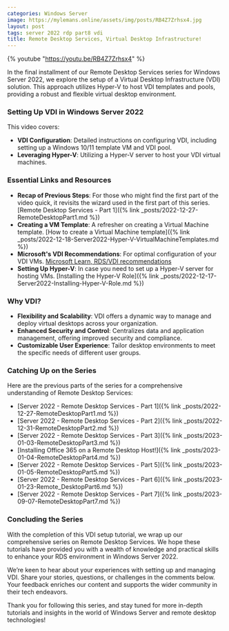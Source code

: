 ```yaml
---
categories: Windows Server
image: https://mylemans.online/assets/img/posts/RB4Z7Zrhsx4.jpg
layout: post
tags: server 2022 rdp part8 vdi
title: Remote Desktop Services, Virtual Desktop Infrastructure!
---
```


{% youtube "https://youtu.be/RB4Z7Zrhsx4" %}

In the final installment of our Remote Desktop Services series for Windows Server 2022, we explore the setup of a Virtual Desktop Infrastructure (VDI) solution. This approach utilizes Hyper-V to host VDI templates and pools, providing a robust and flexible virtual desktop environment.

### Setting Up VDI in Windows Server 2022

This video covers:

- **VDI Configuration**: Detailed instructions on configuring VDI, including setting up a Windows 10/11 template VM and VDI pool.
- **Leveraging Hyper-V**: Utilizing a Hyper-V server to host your VDI virtual machines.

### Essential Links and Resources

- **Recap of Previous Steps**: For those who might find the first part of the video quick, it revisits the wizard used in the first part of this series. [Remote Desktop Services - Part 1]({% link _posts/2022-12-27-RemoteDesktopPart1.md %})
- **Creating a VM Template**: A refresher on creating a Virtual Machine template. [How to create a Virtual Machine template]({% link _posts/2022-12-18-Server2022-Hyper-V-VirtualMachineTemplates.md %})
- **Microsoft's VDI Recommendations**: For optimal configuration of your VDI VMs. [Microsoft Learn, RDS/VDI recommendations](https://learn.microsoft.com/en-us/windows-server/remote/remote-desktop-services/rds-vdi-recommendations)
- **Setting Up Hyper-V**: In case you need to set up a Hyper-V server for hosting VMs. [Installing the Hyper-V Role]({% link _posts/2022-12-17-Server2022-Installing-Hyper-V-Role.md %})

### Why VDI?

- **Flexibility and Scalability**: VDI offers a dynamic way to manage and deploy virtual desktops across your organization.
- **Enhanced Security and Control**: Centralizes data and application management, offering improved security and compliance.
- **Customizable User Experience**: Tailor desktop environments to meet the specific needs of different user groups.

### Catching Up on the Series

Here are the previous parts of the series for a comprehensive understanding of Remote Desktop Services:

- [Server 2022 - Remote Desktop Services - Part 1]({% link _posts/2022-12-27-RemoteDesktopPart1.md %})
- [Server 2022 - Remote Desktop Services - Part 2]({% link _posts/2022-12-31-RemoteDesktopPart2.md %})
- [Server 2022 - Remote Desktop Services - Part 3]({% link _posts/2023-01-03-RemoteDesktopPart3.md %})
- [Installing Office 365 on a Remote Desktop Host!]({% link _posts/2023-01-04-RemoteDesktopPart4.md %})
- [Server 2022 - Remote Desktop Services - Part 5]({% link _posts/2023-01-05-RemoteDesktopPart5.md %})
- [Server 2022 - Remote Desktop Services - Part 6]({% link _posts/2023-01-23-Remote_DesktopPart6.md %})
- [Server 2022 - Remote Desktop Services - Part 7]({% link _posts/2023-09-07-RemoteDesktopPart7.md %})

### Concluding the Series

With the completion of this VDI setup tutorial, we wrap up our comprehensive series on Remote Desktop Services. We hope these tutorials have provided you with a wealth of knowledge and practical skills to enhance your RDS environment in Windows Server 2022.

We’re keen to hear about your experiences with setting up and managing VDI. Share your stories, questions, or challenges in the comments below. Your feedback enriches our content and supports the wider community in their tech endeavors.

Thank you for following this series, and stay tuned for more in-depth tutorials and insights in the world of Windows Server and remote desktop technologies!